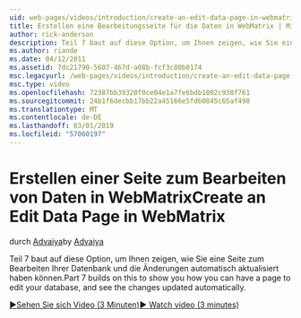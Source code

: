 ```yaml
---
uid: web-pages/videos/introduction/create-an-edit-data-page-in-webmatrix
title: Erstellen eine Bearbeitungsseite für die Daten in WebMatrix | Microsoft-Dokumentation
author: rick-anderson
description: Teil 7 baut auf diese Option, um Ihnen zeigen, wie Sie eine Seite zum Bearbeiten Ihrer Datenbank und die Änderungen automatisch aktualisiert haben können.
ms.author: riande
ms.date: 04/12/2011
ms.assetid: 7dc21790-5607-467d-a08b-fcf3c80b0174
msc.legacyurl: /web-pages/videos/introduction/create-an-edit-data-page-in-webmatrix
msc.type: video
ms.openlocfilehash: 72387bb39320f0ce04e1a7fe6bdb1802c938f761
ms.sourcegitcommit: 24b1f6decbb17bb22a45166e5fdb0845c65af498
ms.translationtype: MT
ms.contentlocale: de-DE
ms.lasthandoff: 03/01/2019
ms.locfileid: "57060197"
---
```

<a name="create-an-edit-data-page-in-webmatrix"></a><span data-ttu-id="1e00b-103">Erstellen einer Seite zum Bearbeiten von Daten in WebMatrix</span><span class="sxs-lookup"><span data-stu-id="1e00b-103">Create an Edit Data Page in WebMatrix</span></span>
====================
<span data-ttu-id="1e00b-104">durch [Advaiya](https://twitter.com/Advaiyasolns)</span><span class="sxs-lookup"><span data-stu-id="1e00b-104">by [Advaiya](https://twitter.com/Advaiyasolns)</span></span>

<span data-ttu-id="1e00b-105">Teil 7 baut auf diese Option, um Ihnen zeigen, wie Sie eine Seite zum Bearbeiten Ihrer Datenbank und die Änderungen automatisch aktualisiert haben können.</span><span class="sxs-lookup"><span data-stu-id="1e00b-105">Part 7 builds on this to show you how you can have a page to edit your database, and see the changes updated automatically.</span></span>

[<span data-ttu-id="1e00b-106">&#9654;Sehen Sie sich Video (3 Minuten)</span><span class="sxs-lookup"><span data-stu-id="1e00b-106">&#9654; Watch video (3 minutes)</span></span>](https://channel9.msdn.com/Blogs/ASP-NET-Site-Videos/create-an-edit-data-page-in-webmatrix)
